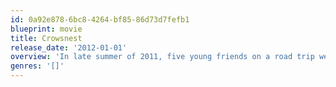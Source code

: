 ```yaml
---
id: 0a92e878-6bc8-4264-bf85-86d73d7fefb1
blueprint: movie
title: Crowsnest
release_date: '2012-01-01'
overview: 'In late summer of 2011, five young friends on a road trip went missing after being attacked by nomadic cannibals in a huge RV. Video was recorded by the victims &amp; recovered by police as evidence in their still-unsolved murders.'
genres: '[]'
---
```

